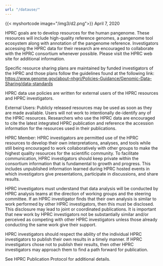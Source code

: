 ```yaml
---
url: "/datause/"
---
```

{{< myshortcode image="/img3/d2.png">}}
April 7, 2020

HPRC goals are to develop resources for the human pangenome.  These resources will include high-quality reference genomes, a pangenome tool ecosystem along with annotation of the pangenome reference. Investigators accessing the HPRC data for their research are encouraged to collaborate with the HPRC consortium whenever possible. Please visit the HPRC web site for additional information.

Specific resource sharing plans are maintained by funded investigators of the HPRC and those plans follow the guidelines found at the following link:   https://www.genome.gov/about-nhgri/Policies-Guidance/Genomic-Data-Sharing/data-standards

HPRC data use policies are written for external users of the HPRC resources and HPRC investigators.

External Users: Publicly released resources may be used as soon as they are made available.  Users will not work to intentionally de-identify any of the HPRC resources. Researchers who use the HPRC data are encouraged to cite the latest integrated HPRC publication and reference the accession information for the resources used in their publications. 

HPRC Member: HPRC investigators are permitted use of the HPRC resources to develop their own interpretations, analyses, and tools while still being encouraged to work collaboratively with other groups to make the highest quality resources for the scientific community.  To facilitate communication, HPRC investigators should keep private within the consortium information that is fundamental to growth and progress.  This includes unpublished information learned during HPRC hosted events in which investigators give presentations, participate in discussions, and share results.
 
HPRC investigators must understand that data analysis will be conducted by HPRC analysis teams at the direction of working groups and the steering committee.  If an HPRC investigator finds that their own analysis is similar to work performed by other HPRC investigators, then this must be disclosed.  This disclosure may lead to joint or coordinated publications.  It is important that new work by HPRC investigators not be substantially similar and/or perceived as competing with other HPRC investigators unless those already conducting the same work give their support.
 
HPRC investigators should respect the ability of the individual HPRC investigators to publish their own results in a timely manner.  If HPRC investigators chose not to publish their results, then other HPRC investigators may approach them to find a path forward for publication.
 
See HPRC Publication Protocol for additional details.